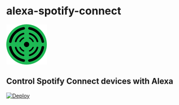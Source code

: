 # alexa-spotify-connect

![](resources/icon108.png)

## Control Spotify Connect devices with Alexa

[![Deploy](https://www.herokucdn.com/deploy/button.svg)](https://heroku.com/deploy)
